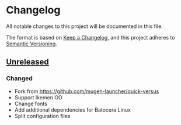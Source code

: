 # Changelog

All notable changes to this project will be documented in this file.

The format is based on [Keep a Changelog](https://keepachangelog.com/en/1.0.0/),
and this project adheres to [Semantic Versioning](https://semver.org/spec/v2.0.0.html).

## [Unreleased]

### Changed

- Fork from https://github.com/mugen-launcher/quick-versus
- Support Ikemen GO
- Change fonts
- Add additional dependencies for Batocera Linux
- Split configuration files

[Unreleased]: https://github.com/ikemen-launcher/quick-versus/compare/04613475d356f64b9a17af8401c3be11209536c7...HEAD
